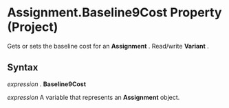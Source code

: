 
# Assignment.Baseline9Cost Property (Project)

Gets or sets the baseline cost for an  **Assignment** . Read/write **Variant** .


## Syntax

 _expression_ . **Baseline9Cost**

 _expression_ A variable that represents an **Assignment** object.

